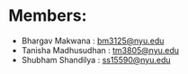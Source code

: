 # Members: 
- Bhargav Makwana : bm3125@nyu.edu
- Tanisha Madhusudhan : tm3805@nyu.edu 
- Shubham Shandilya : ss15590@nyu.edu
 
